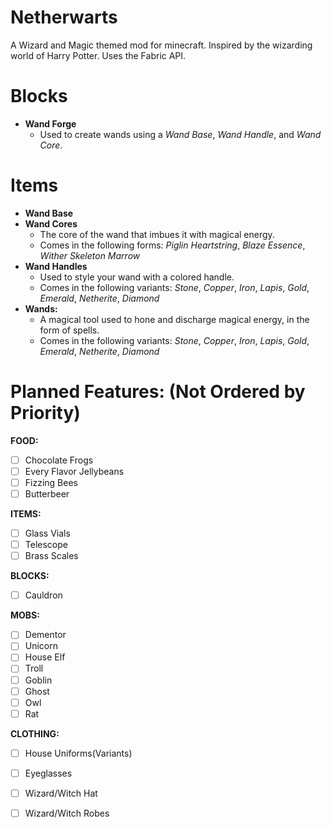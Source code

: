 
# Netherwarts
A Wizard and Magic themed mod for minecraft. Inspired by the wizarding world of Harry Potter. Uses the Fabric API.

# Blocks

 - **Wand Forge**
	 - Used to create wands using a *Wand Base*, *Wand Handle*, and *Wand Core*.

# Items

 - **Wand Base**
 - **Wand Cores**
	 - The core of the wand that imbues it with magical energy.
	 - Comes in the following forms: *Piglin Heartstring*, *Blaze Essence*, *Wither Skeleton Marrow*
 - **Wand Handles**
	 - Used to style your wand with a colored handle.
	 - Comes in the following variants: *Stone*, *Copper*, *Iron*, *Lapis*, *Gold*, *Emerald*, *Netherite*, *Diamond*
 - **Wands:**
	 - A magical tool used to hone and discharge magical energy, in the form of spells.
	 - Comes in the following variants: *Stone*, *Copper*, *Iron*, *Lapis*, *Gold*, *Emerald*, *Netherite*, *Diamond*

# Planned Features: (Not Ordered by Priority)

**FOOD:**
 - [ ] Chocolate Frogs
 - [ ] Every Flavor Jellybeans
 - [ ] Fizzing Bees
 - [ ] Butterbeer

**ITEMS:**
 - [ ] Glass Vials
 - [ ] Telescope
 - [ ] Brass Scales

**BLOCKS:**
 - [ ] Cauldron

**MOBS:**
 - [ ] Dementor
 - [ ] Unicorn
 - [ ] House Elf
 - [ ] Troll
 - [ ] Goblin
 - [ ] Ghost
 - [ ] Owl
 - [ ] Rat

**CLOTHING:**
 - [ ] House Uniforms(Variants)
 - [ ] Eyeglasses
 - [ ] Wizard/Witch Hat
 - [ ] Wizard/Witch Robes

